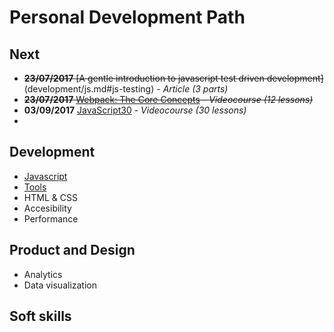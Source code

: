 # Personal Development Path
## Next
- ~~**23/07/2017** [A gentle introduction to javascript test driven development]~~(development/js.md#js-testing) - *Article (3 parts)*
- ~~**23/07/2017** [Webpack: The Core Concepts](development/tools.md#webpack) - *Videocourse (12 lessons)*~~
- **03/09/2017** [JavaScript30](development/js.md#general) - *Videocourse (30 lessons)*
- 

## Development
- [Javascript](development/js.md)
- [Tools](development/tools.md)
- HTML & CSS
- Accesibility
- Performance

## Product and Design
- Analytics
- Data visualization

## Soft skills